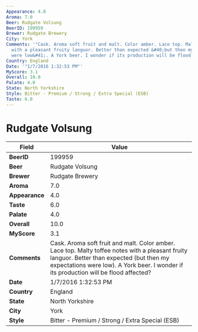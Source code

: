 ```yaml
---
Appearance: 4.0
Aroma: 7.0
Beer: Rudgate Volsung
BeerID: 199959
Brewer: Rudgate Brewery
City: York
Comments: '"Cask. Aroma soft fruit and malt. Color amber. Lace top. Malty toffee notes
  with a pleasant fruity languor. Better than expected &#40;but then my expectations
  were low&#41;. A York beer. I wonder if its production will be flood affected? "'
Country: England
Date: '"1/7/2016 1:32:53 PM"'
MyScore: 3.1
Overall: 10.0
Palate: 4.0
State: North Yorkshire
Style: Bitter - Premium / Strong / Extra Special (ESB)
Taste: 6.0
---
```


# Rudgate Volsung

| Field         | Value |
|---------------|-------|
| **BeerID** | 199959 |
| **Beer** | Rudgate Volsung |
| **Brewer** | Rudgate Brewery |
| **Aroma** | 7.0 |
| **Appearance** | 4.0 |
| **Taste** | 6.0 |
| **Palate** | 4.0 |
| **Overall** | 10.0 |
| **MyScore** | 3.1 |
| **Comments** | Cask. Aroma soft fruit and malt. Color amber. Lace top. Malty toffee notes with a pleasant fruity languor. Better than expected &#40;but then my expectations were low&#41;. A York beer. I wonder if its production will be flood affected?  |
| **Date** | 1/7/2016 1:32:53 PM |
| **Country** | England |
| **State** | North Yorkshire |
| **City** | York |
| **Style** | Bitter - Premium / Strong / Extra Special (ESB) |
